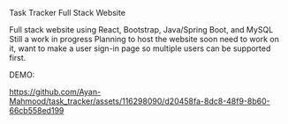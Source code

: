 Task Tracker Full Stack Website

Full stack website using React, Bootstrap, Java/Spring Boot, and MySQL
Still a work in progress
Planning to host the website soon need to work on it, 
want to make a user sign-in page so multiple users can be supported first.


DEMO:



https://github.com/Ayan-Mahmood/task_tracker/assets/116298090/d20458fa-8dc8-48f9-8b60-66cb558ed199

